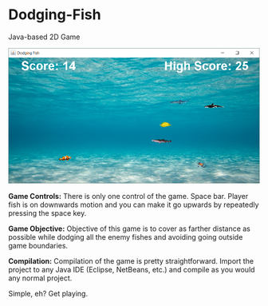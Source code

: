 # Dodging-Fish
Java-based 2D Game


![Gameplay Image](https://github.com/shoaib/Dodging-Fish/blob/master/Gameplay%20Screen.png)


**Game Controls:**
There is only one control of the game. Space bar. Player fish is on downwards motion and you can make it go upwards by repeatedly pressing the space key.

**Game Objective:**
Objective of this game is to cover as farther distance as possible while dodging all the enemy fishes and avoiding going outside game boundaries.

**Compilation:**
Compilation of the game is pretty straightforward. Import the project to any Java IDE (Eclipse, NetBeans, etc.) and compile as you would any normal project.

Simple, eh? Get playing.
